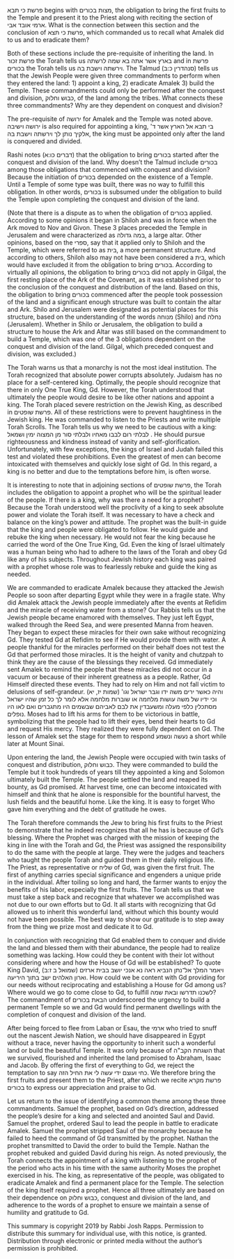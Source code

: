 פרשת כי תבא begins with מצות בכורים, the obligation to bring the first fruits to the Temple and present it to the Priest along with reciting the section of ארמי אובד אבי. What is the connection between this section and the conclusion of פרשת כי תצא, which commanded us to recall what Amalek did to us and to eradicate them?

Both of these sections include the pre-requisite of inheriting the land. In פרשת זכור the Torah tells us בארץ אשר אתה בא שמה לרשתה and in פרשת בכורים the Torah tells us וירשתה וישבת בה. The Talmud (סנהדרין כ:ב) tells us that the Jewish People were given three commandments to perform when they entered the land: 1) appoint a king, 2) eradicate Amalek 3) build the Temple. These commandments could only be performed after the conquest and division, כבוש וחלוק, of the land among the tribes. What connects these three commandments? Why are they dependent on conquest and division? 

The pre-requisite of ירושה for Amalek and the Temple was noted above. ירושה וישיבה is also  required for appointing a king, בי תבא אל הארץ אשר ד' אלקיך נותן לך וירשתה וישבת בה, the king must be appointed only after the land is conquered and divided.

Rashi notes (דברים כו:א) that the obligation to bring בכורים started after the conquest and division of the land. Why doesn’t the Talmud include בכורים among those obligations that commenced with conquest and division? Because the initiation of בכורים depended on the existence of a Temple. Until a Temple of some type was built, there was no way to fulfill this obligation. In other words, בכורים is subsumed under the obligation to build the Temple upon completing the conquest and division of the land.  

(Note that there is a dispute as to when the obligation of בכורים applied. According to some opinions it began in Shiloh and was in force when the Ark moved to Nov and Givon. These 3 places preceded the Temple in Jerusalem and were characterized as במה גדולה, a large altar. Other opinions, based on the ספרי, say that it applied only to Shiloh and the Temple, which were referred to as בית, a more permanent structure.  And according to others, Shiloh also may not have been considered a בית, which would have excluded it from the obligation to bring בכורים. According to virtually all opinions, the obligation to bring בכורים did not apply in Gilgal, the first resting place of the Ark of the Covenant, as it was established prior to the conclusion of the conquest and distribution of the land. Based on this, the obligation to bring בכורים commenced after the people took possession of the land and a significant enough structure was built to contain the altar and Ark. Shilo and Jerusalem were designated as potential places for this structure, based on the understanding of the words מנוחה (Shilo) and נחלה (Jerusalem). Whether in Shilo or Jerusalem, the obligation to build a structure to house the Ark and Altar was still based on the commandment to build a Temple, which was one of the 3 obligations dependent on the conquest and division of the land. Gilgal, which preceded conquest and division, was excluded.)

The Torah warns us that a monarchy is not the most ideal institution. The Torah recognized that absolute power corrupts absolutely. Judaism has no place for a self-centered king. Optimally, the people should recognize that there in only One True King, Gd. However, the Torah understood that ultimately the people would desire to be like other nations and appoint a king. The Torah placed severe restriction on the Jewish King, as described in פרשת שופטים. All of these restrictions were to prevent haughtiness in the Jewish king. He was commanded to listen to the Priests and write multiple Torah Scrolls. The Torah tells us why we need to be cautious with a king: לבלתי רום לבבו מאחיו ולבלתי סור מן המצוה ימין ושמאל . He should pursue righteousness and kindness instead of vanity and self-glorification. Unfortunately, with few exceptions, the kings of Israel and Judah failed this test and violated these prohibitions. Even the greatest of men can become intoxicated with themselves and quickly lose sight of Gd. In this regard, a king is no better and due to the temptations before him, is often worse.

It is interesting to note that in adjoining sections of פרשת שופטים, the Torah includes the obligation to appoint a prophet who will be the spiritual leader of the people. If there is a king, why was there a need for a prophet? Because the Torah understood well the proclivity of a king to seek absolute power and violate the Torah itself. It was necessary to have a check and balance on the king’s power and attitude. The prophet was the built-in guide that the king and people were obligated to follow. He would guide and rebuke the king when necessary. He would not fear the king because he carried the word of the One True King, Gd. Even the king of Israel ultimately was a human being who had to adhere to the laws of the Torah and obey Gd like any of his subjects. Throughout Jewish history each king was paired with a prophet whose role was to fearlessly rebuke and guide the king as needed.

We are commanded to eradicate Amalek because they attacked the Jewish People so soon after departing Egypt while they were in a fragile state. Why did Amalek attack the Jewish people immediately after the events at Refidim and the miracle of receiving water from a stone? Our Rabbis tells us that the Jewish people became enamored with themselves. They just left Egypt, walked through the Reed Sea, and were presented Manna from heaven. They began to expect these miracles for their own sake without recognizing Gd. They tested Gd at Refidim to see if He would provide them with water. A people thankful for the miracles performed on their behalf does not test the Gd that performed those miracles. It is the height of vanity and chutzpah to think they are the cause of the blessings they received. Gd immediately sent Amalek to remind the people that these miracles did not occur in a vacuum or because of their inherent greatness as a people. Rather, Gd Himself directed these events. They had to rely on Him and not fall victim to delusions of self-grandeur. (שמות יז, יא) והיה כאשר ירים משה ידו וגבר ישראל וגו' וכי ידיו של משה עושות מלחמה או שוברות מלחמה אלא לומר לך כל זמן שהיו ישראל מסתכלין כלפי מעלה ומשעבדין את לבם לאביהם שבשמים היו מתגברים ואם לאו היו נופלים. Moses had to lift his arms for them to be victorious in battle, symbolizing that the people had to lift their eyes, bend their hearts to Gd and request His mercy. They realized they were fully dependent on Gd. The lesson of Amalek set the stage for them to respond נעשה ונשמע a short while later at Mount Sinai.

Upon entering the land, the Jewish People were occupied with twin tasks of conquest and distribution, כבוש וחלוק. They were commanded to build the Temple but it took hundreds of years till they appointed a king and Solomon ultimately built the Temple. The people settled the land and reaped its bounty, as Gd promised. At harvest time, one can become intoxicated with himself and think that he alone is responsible for the bountiful harvest, the lush fields and the beautiful home. Like the king. It is easy to forget Who gave him everything and the debt of gratitude he owes. 

The Torah therefore commands the Jew to bring his first fruits to the Priest to demonstrate that he indeed recognizes that all he has is because of Gd’s blessing. Where the Prophet was charged with the mission of keeping the king in line with the Torah and Gd, the Priest was assigned the responsibility to do the same with the people at large. They were the judges and teachers who taught the people Torah and guided them in their daily religious life. The Priest, as representative or שליח of Gd, was given the first fruit. The first of anything carries special significance and engenders a unique pride in the individual. After toiling so long and hard, the farmer wants to enjoy the benefits of his labor, especially the first fruits. The Torah tells us that we must take a step back and recognize that whatever we accomplished was not due to our own efforts but to Gd. It all starts with recognizing that Gd allowed us to inherit this wonderful land, without which this bounty would not have been possible. The best way to show our gratitude is to step away from the thing we prize most and dedicate it to Gd.

In conjunction with recognizing that Gd enabled them to conquer and divide the land and blessed them with their abundance, the people had to realize something was lacking. How could they be content with their lot without considering where and how the House of Gd will be established?  To quote King David, (שמואל ב ז:ב) ויאמר המלך אל־נתן הנביא ראה נא אנכי יושב בבית ארזים וארון האלהים ישב בתוך היריעה. How could we be content with Gd providing for our needs without reciprocating and establishing a House for Gd among us? Where would we go to come close to Gd, to fulfill לשכנו תדרשו ובאת שמה? The commandment of הבאת בכורים underscored the urgency to build a permanent Temple so we and Gd would find permanent dwellings with the completion of conquest and division of the land.

After being forced to flee from Laban or Esau, the ארמי who tried to snuff out the nascent Jewish Nation, we should have disappeared in Egypt without a trace, never having the opportunity to inherit such a wonderful land or build the beautiful Temple. It was only because of השגחת הקב"ה that we survived, flourished and inherited the land promised to Abraham, Isaac and Jacob. By offering the first of everything to Gd, we reject the temptation to say כחי ועוצם ידי עשה לי את החיל הזה. We therefore bring the first fruits and present them to the Priest, after which we recite פרשת מקרא בכורים to express our appreciation and praise to Gd.

Let us return to the issue of identifying a common theme among these three commandments. Samuel the prophet, based on Gd’s direction, addressed the people’s desire for a king and selected and anointed Saul and David. Samuel the prophet, ordered Saul to lead the people in battle to eradicate Amalek. Samuel the prophet stripped Saul of the monarchy because he failed to heed the command of Gd transmitted by the prophet. Nathan the prophet transmitted to David the order to build the Temple. Nathan the prophet rebuked and guided David during his reign. As noted previously, the Torah connects the appointment of a king with listening to the prophet of the period who acts in his time with the same authority Moses the prophet exercised in his. The king, as representative of the people, was obligated to eradicate Amalek and find a permanent place for the Temple. The selection of the king itself required a prophet. Hence all three ultimately are based on their dependence on כבוש וחלוק, conquest and division of the land, and adherence to the words of a prophet to ensure we maintain a sense of humility and gratitude to Gd.

This summary is copyright 2019 by Rabbi Josh Rapps. Permission to distribute this summary for individual use, with this notice, is granted. Distribution through electronic or printed media without the author’s permission is prohibited.

